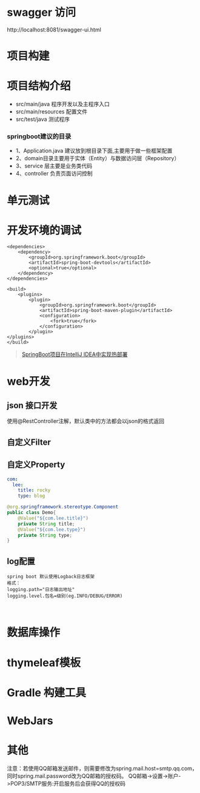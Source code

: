 # swagger 访问
http://localhost:8081/swagger-ui.html

# 项目构建

# 项目结构介绍
- src/main/java 程序开发以及主程序入口
- src/main/resources 配置文件
- src/test/java 测试程序
### springboot建议的目录
- 1、Application.java 建议放到根目录下面,主要用于做一些框架配置
- 2、domain目录主要用于实体（Entity）与数据访问层（Repository）
- 3、service 层主要是业务类代码
- 4、controller 负责页面访问控制

# 单元测试

# 开发环境的调试
```
<dependencies>
    <dependency>
        <groupId>org.springframework.boot</groupId>
        <artifactId>spring-boot-devtools</artifactId>
        <optional>true</optional>
    </dependency>
</dependencies>

<build>
    <plugins>
        <plugin>
            <groupId>org.springframework.boot</groupId>
            <artifactId>spring-boot-maven-plugin</artifactId>
            <configuration>
                <fork>true</fork>
            </configuration>
        </plugin>
</plugins>
</build>
```
> [SpringBoot项目在IntelliJ IDEA中实现热部署](http://www.cnblogs.com/winner-0715/p/6666579.html)


# web开发
## json 接口开发
使用@RestController注解，默认类中的方法都会以json的格式返回
## 自定义Filter

## 自定义Property
```yaml
com:
  lee:
    title: rocky
    type: blog    
```
```java
@org.springframework.stereotype.Component
public class Demo{
    @Value("${com.lee.title}")
    private String title;
    @Value("${com.lee.type}")
    private String type;
}
```
## log配置
```
spring boot 默认使用Logback日志框架
格式：
logging.path="日志输出地址"
logging.level.包名=级别(eg.INFO/DEBUG/ERROR)



```
# 数据库操作

# thymeleaf模板

# Gradle 构建工具

# WebJars

# 其他
注意：若使用QQ邮箱发送邮件，则需要修改为spring.mail.host=smtp.qq.com，同时spring.mail.password改为QQ邮箱的授权码。
QQ邮箱->设置->账户->POP3/SMTP服务:开启服务后会获得QQ的授权码
